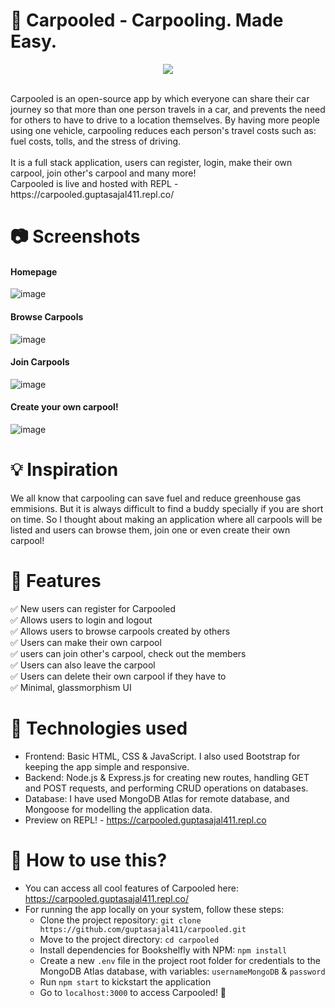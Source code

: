 # 🚗 Carpooled - Carpooling. Made Easy.
<p align="center">
  <img src="https://user-images.githubusercontent.com/70312106/139562288-65207c92-5a72-4d33-bd68-9ec8cbfff1a3.png">
</p><br>
Carpooled is an open-source app by which everyone can share their car journey so that more than one person travels in a car, and prevents the need for others to have to drive to a location themselves. By having more people using one vehicle, carpooling reduces each person's travel costs such as: fuel costs, tolls, and the stress of driving. <br><br>
It is a full stack application, users can register, login, make their own carpool, join other's carpool and many more! <br>
Carpooled is live and hosted with REPL - https://carpooled.guptasajal411.repl.co/

# 📷 Screenshots
#### Homepage
![image](https://user-images.githubusercontent.com/70312106/139562393-f45b22dc-1c23-44a7-ac84-eb67927397b8.png)
#### Browse Carpools
![image](https://user-images.githubusercontent.com/70312106/139562440-ff0b0f09-d41c-49f5-8d69-585265eb7eaa.png)
#### Join Carpools
![image](https://user-images.githubusercontent.com/70312106/139562445-690ddf4f-af54-4f55-9ccb-a7f640adecd0.png)
#### Create your own carpool!
![image](https://user-images.githubusercontent.com/70312106/139562448-331b7d81-24e3-41c1-aef7-050af77a91a3.png)

# 💡 Inspiration
We all know that carpooling can save fuel and reduce greenhouse gas emmisions. But it is always difficult to find a buddy specially if you are short on time. So I thought about making an application where all carpools will be listed and users can browse them, join one or even create their own carpool!

# 🥳 Features
✅ New users can register for Carpooled <br>
✅ Allows users to login and logout <br>
✅ Allows users to browse carpools created by others <br>
✅ Users can make their own carpool <br>
✅ users can join other's carpool, check out the members <br>
✅ Users can also leave the carpool <br>
✅ Users can delete their own carpool if they have to  <br>
✅ Minimal, glassmorphism UI

# 🧐 Technologies used
- Frontend: Basic HTML, CSS & JavaScript. I also used Bootstrap for keeping the app simple and responsive.
- Backend: Node.js & Express.js for creating new routes, handling GET and POST requests, and performing CRUD operations on databases.
- Database: I have used MongoDB Atlas for remote database, and Mongoose for modelling the application data.
- Preview on REPL! - https://carpooled.guptasajal411.repl.co

# 🤔 How to use this?
- You can access all cool features of Carpooled here: https://carpooled.guptasajal411.repl.co/
- For running the app locally on your system, follow these steps: 
  -  Clone the project repository: `git clone https://github.com/guptasajal411/carpooled.git`
  -  Move to the project directory: `cd carpooled`
  -  Install dependencies for Bookshelfly with NPM: `npm install`
  -  Create a new `.env` file in the project root folder for credentials to the MongoDB Atlas database, with variables: `usernameMongoDB` & `password`
  -  Run `npm start` to kickstart the application
  -  Go to `localhost:3000` to access Carpooled! 🥳
